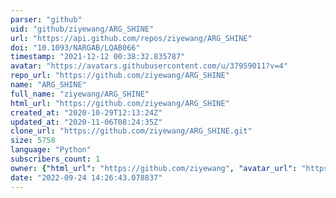 ```yaml
---
parser: "github"
uid: "github/ziyewang/ARG_SHINE"
url: "https://api.github.com/repos/ziyewang/ARG_SHINE"
doi: "10.1093/NARGAB/LQAB066"
timestamp: "2021-12-12 00:38:32.835787"
avatar: "https://avatars.githubusercontent.com/u/37959011?v=4"
repo_url: "https://github.com/ziyewang/ARG_SHINE"
name: "ARG_SHINE"
full_name: "ziyewang/ARG_SHINE"
html_url: "https://github.com/ziyewang/ARG_SHINE"
created_at: "2020-10-29T12:13:24Z"
updated_at: "2020-11-06T08:24:35Z"
clone_url: "https://github.com/ziyewang/ARG_SHINE.git"
size: 5758
language: "Python"
subscribers_count: 1
owner: {"html_url": "https://github.com/ziyewang", "avatar_url": "https://avatars.githubusercontent.com/u/37959011?v=4", "login": "ziyewang", "type": "User"}
date: "2022-09-24 14:26:43.078837"
---
```

